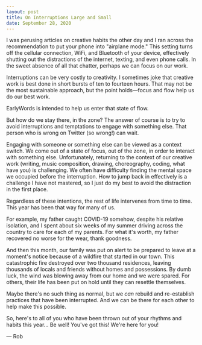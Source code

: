 ```yaml
---
layout: post
title: On Interruptions Large and Small
date: September 28, 2020
---
```


I was perusing articles on creative habits the other day and I ran across the recommendation to put your phone into "airplane mode." This setting turns off the cellular connection, WiFi, and Bluetooth of your device, effectively shutting out the distractions of the internet, texting, and even phone calls. In the sweet absence of all that chatter, perhaps we can focus on our work.

Interruptions can be very costly to creativity. I sometimes joke that creative work is best done in short bursts of ten to fourteen hours. That may not be the most sustainable approach, but the point holds—focus and flow help us do our best work.

EarlyWords is intended to help us enter that state of flow.

But how do we stay there, in the zone? The answer of course is to try to avoid interruptions and temptations to engage with something else. That person who is wrong on Twitter (so wrong!) can wait.

Engaging with someone or something else can be viewed as a context switch. We come out of a state of focus, out of the zone, in order to interact with something else. Unfortunately, returning to the context of our creative work (writing, music composition, drawing, choreography, coding, what have you) is challenging. We often have difficulty finding the mental space we occupied before the interruption. How to jump back in effectively is a challenge I have not mastered, so I just do my best to avoid the distraction in the first place.

Regardless of these intentions, the rest of life intervenes from time to time. This year has been that way for many of us.

For example, my father caught COVID-19 somehow, despite his relative isolation, and I spent about six weeks of my summer driving across the country to care for each of my parents. For what it's worth, my father recovered no worse for the wear, thank goodness.

And then this month, our family was put on alert to be prepared to leave at a moment's notice because of a wildfire that started in our town. This catastrophic fire destroyed over two thousand residences, leaving thousands of locals and friends without homes and possessions. By dumb luck, the wind was blowing away from our home and we were spared. For others, their life has been put on hold until they can resettle themselves.

Maybe there's no such thing as normal, but we *can* rebuild and re-establish practices that have been interrupted. And we can be there for each other to help make this possible.

So, here's to all of you who have been thrown out of your rhythms and habits this year... Be well! You've got this! We're here for you!

— Rob
